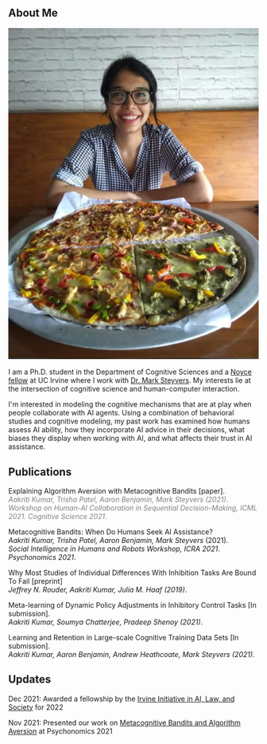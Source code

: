 ## About Me

<p><img class = "profile-picture" src="image.jpg" /></p>

I am a Ph.D. student in the Department of Cognitive Sciences and a [Noyce fellow](https://ucinoyce.org/) at UC Irvine where I work with [Dr. Mark Steyvers](https://steyvers.socsci.uci.edu/). My interests lie at the intersection of cognitive science and human-computer interaction.

I'm interested in modeling the cognitive mechanisms that are at play when people collaborate with AI agents. Using a combination of behavioral studies and cognitive modeling, my past work has examined how humans assess AI ability, how they incorporate AI advice in their decisions, what biases they display when working with AI, and what affects their trust in AI assistance.


## Publications

Explaining Algorithm Aversion with Metacognitive Bandits [paper].  
<span style="color:gray">*Aakriti Kumar, Trisha Patel, Aaron Benjamin, Mark Steyvers (2021)*. 
*Workshop on Human-AI Collaboration in Sequential Decision-Making, ICML 2021*. 
*Cognitive Science 2021*.</span>  <br>

Metacognitive Bandits: When Do Humans Seek AI Assistance?   
*Aakriti Kumar, Trisha Patel, Aaron Benjamin, Mark Steyvers* (2021).  
*Social Intelligence in Humans and Robots Workshop, ICRA 2021*.  
*Psychonomics 2021*.  <br>

Why Most Studies of Individual Differences With Inhibition Tasks Are Bound To Fail [preprint]   
*Jeffrey N. Rouder, Aakriti Kumar, Julia M. Haaf (2019)*.   <br>

Meta-learning of Dynamic Policy Adjustments in Inhibitory Control Tasks [In submission].  
*Aakriti Kumar, Soumya Chatterjee, Pradeep Shenoy (2021)*.  <br>

Learning and Retention in Large-scale Cognitive Training Data Sets [In submission].  
*Aakriti Kumar, Aaron Benjamin, Andrew Heathcoate, Mark Steyvers (2021)*.  <br>


## Updates


Dec 2021:  Awarded a fellowship by the [Irvine Initiative in AI, Law, and Society](https://ucinoyce.org/) for 2022

Nov 2021:  Presented our work on [Metacognitive Bandits and Algorithm Aversion](https://escholarship.org/content/qt7xc470dt/qt7xc470dt.pdf) at Psychonomics 2021
